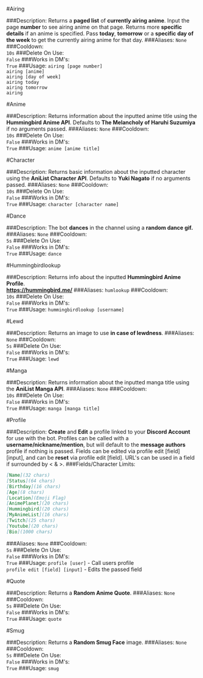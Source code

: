 #Airing
>
###Description:
Returns a **paged list** of **currently airing anime**. Input the page **number** to see airing anime on that page. Returns more **specific details** if an anime is specified. Pass **today**, **tomorrow** or a **specific day of the week** to get the currently airing anime for that day. 
###Aliases:
`None`
###Cooldown:  
`10s`
###Delete On Use:  
`False`
###Works in DM's:  
`True`
###Usage:
`airing [page number]`  
`airing [anime]`   
`airing [day of week]`  
`airing today`  
`airing tomorrow`  
`airing`  

#Anime
>
###Description:
Returns information about the inputted anime title using the **Hummingbird Anime API**. Defaults to **The Melancholy of Haruhi Suzumiya** if no arguments passed.
###Aliases:
`None`
###Cooldown:  
`10s`
###Delete On Use:  
`False`
###Works in DM's:  
`True`
###Usage:
`anime [anime title]`

#Character
>
###Description:
Returns basic information about the inputted character using the **AniList Character API**. Defaults to **Yuki Nagato** if no arguments passed.
###Aliases:
`None`
###Cooldown:  
`10s`
###Delete On Use:  
`False`
###Works in DM's:  
`True`
###Usage:
`character [character name]`

#Dance
>
###Description:
The bot **dances** in the channel using a **random dance gif.**
###Aliases:
`None`
###Cooldown:  
`5s`
###Delete On Use:  
`False`
###Works in DM's:  
`True`
###Usage:
`dance`

#Hummingbirdlookup
>
###Description:
Returns info about the inputted **Hummingbird Anime Profile**.  
**https://hummingbird.me/**
###Aliases:
`humlookup`
###Cooldown:  
`10s`
###Delete On Use:  
`False`
###Works in DM's:  
`True`
###Usage:
`hummingbirdlookup [username]`

#Lewd
>
###Description:
Returns an image to use **in case of lewdness**.
###Aliases:
`None`
###Cooldown:  
`5s`
###Delete On Use:  
`False`
###Works in DM's:  
`True`
###Usage:
`lewd`

#Manga
>
###Description:
Returns information about the inputted manga title using the **AniList Manga API**.
###Aliases:
`None`
###Cooldown:  
`10s`
###Delete On Use:  
`False`
###Works in DM's:  
`True`
###Usage:
`manga [manga title]`

#Profile
>
###Description:
**Create** and **Edit** a profile linked to your **Discord Account** for use with the bot. Profiles can be called with a **username/nickname/mention**, but will default to the **message authors** profile if nothing is passed. Fields can be edited via profile edit [field] [input], and can be **reset** via profile edit [field]. URL's can be used in a field if surrounded by < & >. 
###Fields/Character Limits:
```markdown
[Name](32 chars)  
[Status](64 chars)  
[Birthday](16 chars)
[Age](8 chars)
[Location](Emoji Flag)
[AnimePlanet](20 chars) 
[Hummingbird](20 chars)
[MyAnimeList](16 chars)
[Twitch](25 chars) 
[Youtube](20 chars)  
[Bio](1000 chars)
``` 
###Aliases:
`None`
###Cooldown:  
`5s`
###Delete On Use:  
`False`
###Works in DM's:  
`True`
###Usage:
`profile [user]` - Call users profile  
`profile edit [field] [input]` - Edits the passed field  

#Quote
>
###Description:
Returns a **Random Anime Quote**.
###Aliases:
`None`
###Cooldown:  
`5s`
###Delete On Use:  
`False`
###Works in DM's:  
`True`
###Usage:
`quote`

#Smug
>
###Description:
Returns a **Random Smug Face** image.
###Aliases:
`None`
###Cooldown:  
`5s`
###Delete On Use:  
`False`
###Works in DM's:  
`True`
###Usage:
`smug`
